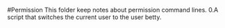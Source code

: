 #Permission
This folder keep notes about permission command lines.
0.A script that switches the current user to the user betty.
